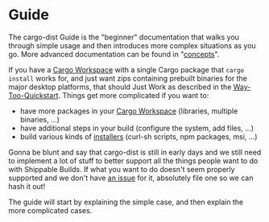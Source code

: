 # Guide

The cargo-dist Guide is the "beginner" documentation that walks you through simple usage and then introduces more complex situations as you go. More advanced documentation can be found in "[concepts][]".

If you have a [Cargo Workspace][workspace] with a single Cargo package that `cargo install` works for, and just want zips containing prebuilt binaries for the major desktop platforms, that should Just Work as described in the [Way-Too-Quickstart][way-too-quickstart]. Things get more complicated if you want to:

* have more packages in your [Cargo Workspace][workspace] (libraries, multiple binaries, ...)
* have additional steps in your build (configure the system, add files, ...)
* build various kinds of [installers][] (curl-sh scripts, npm packages, msi, ...)

Gonna be blunt and say that cargo-dist is still in early days and we still need to implement a lot of stuff to better support all the things people want to do with Shippable Builds. If what you want to do doesn't seem properly supported and we don't have [an issue][issues] for it, absolutely file one so we can hash it out!

The guide will start by explaining the simple case, and then explain the more complicated cases.

[concepts]: ../reference/concepts.md
[way-too-quickstart]: ../way-too-quickstart.md
[installers]: ../installers/index.md

[issues]: https://github.com/axodotdev/cargo-dist/issues
[workspace]: https://doc.rust-lang.org/cargo/reference/workspaces.html
